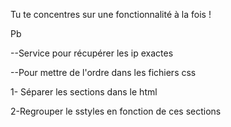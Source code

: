 Tu te concentres sur une fonctionnalité à la fois !

Pb 

--Service pour récupérer les ip exactes


--Pour mettre de l'ordre dans les fichiers css

1- Séparer les sections dans le html

2-Regrouper le sstyles en fonction de ces sections